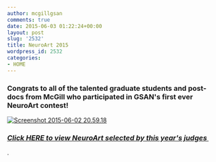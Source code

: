 ```yaml
---
author: mcgillgsan
comments: true
date: 2015-06-03 01:22:24+00:00
layout: post
slug: '2532'
title: NeuroArt 2015
wordpress_id: 2532
categories:
- HOME
---
```


### **Congrats to all of the talented graduate students and post-docs from McGill who participated in GSAN's first ever NeuroArt contest!**



[![Screenshot 2015-06-02 20.59.18](https://gsaneuro.files.wordpress.com/2015/02/screenshot-2015-06-02-20-59-18.png?w=300)](https://www.youtube.com/watch?v=pN7Q91nwAfM&feature=youtu.be)



### _[Click HERE to view NeuroArt selected by this year's judges ](http://gsaneuro.com/neuroart/)_



.
